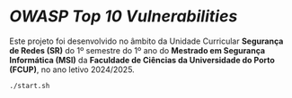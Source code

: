 # *OWASP Top 10 Vulnerabilities*
Este projeto foi desenvolvido no âmbito da Unidade Curricular **Segurança de Redes (SR)** do 1º semestre do 1º ano do **Mestrado em Segurança Informática (MSI)** da **Faculdade de Ciências da Universidade do Porto (FCUP)**, no ano letivo 2024/2025.

```
./start.sh
```
